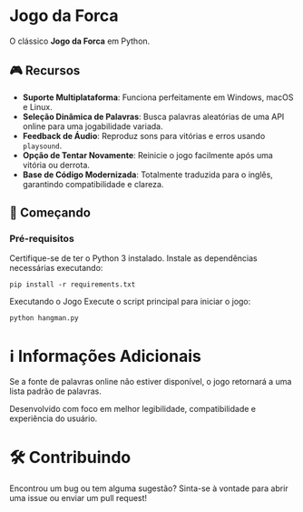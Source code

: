# Jogo da Forca

O clássico **Jogo da Forca** em Python.

## 🎮 Recursos

- **Suporte Multiplataforma**: Funciona perfeitamente em Windows, macOS e Linux.
- **Seleção Dinâmica de Palavras**: Busca palavras aleatórias de uma API online para uma jogabilidade variada.
- **Feedback de Áudio**: Reproduz sons para vitórias e erros usando `playsound`.
- **Opção de Tentar Novamente**: Reinicie o jogo facilmente após uma vitória ou derrota.
- **Base de Código Modernizada**: Totalmente traduzida para o inglês, garantindo compatibilidade e clareza.

## 🚀 Começando

### Pré-requisitos

Certifique-se de ter o Python 3 instalado. Instale as dependências necessárias executando:

```pip install -r requirements.txt```

Executando o Jogo
Execute o script principal para iniciar o jogo:

```python hangman.py```

# ℹ️ Informações Adicionais

Se a fonte de palavras online não estiver disponível, o jogo retornará a uma lista padrão de palavras.

Desenvolvido com foco em melhor legibilidade, compatibilidade e experiência do usuário.

# 🛠️ Contribuindo
Encontrou um bug ou tem alguma sugestão? Sinta-se à vontade para abrir uma issue ou enviar um pull request!
